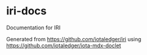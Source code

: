 # iri-docs
Documentation for IRI

Generated from https://github.com/iotaledger/iri using https://github.com/iotaledger/iota-mdx-doclet
